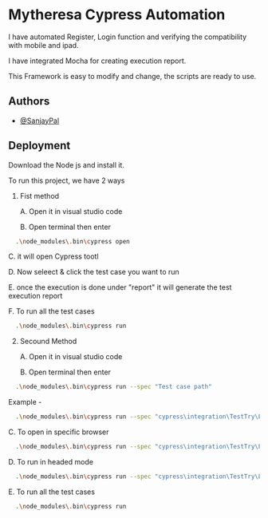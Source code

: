 
# Mytheresa Cypress Automation

I have automated Register, Login function and verifying the compatibility with mobile and ipad.

I have integrated Mocha for creating execution report.

This Framework is easy to modify and change, the scripts are ready to use.


## Authors

- [@SanjayPal](https://github.com/Sanjay-9)


## Deployment
Download the Node js and install it.

To run this project, we have 2 ways 
1. Fist method

   A. Open it in visual studio code

   B. Open terminal then enter

```bash
  .\node_modules\.bin\cypress open
```
   C. it will open Cypress tootl

   D. Now seleect & click the test case you want to run

   E. once the execution is done under "report" it will generate the test execution report

   F. To run all the test cases 

```bash
  .\node_modules\.bin\cypress run
```

2. Secound Method

   A. Open it in visual studio code

   B. Open terminal then enter

```bash
  .\node_modules\.bin\cypress run --spec "Test case path" 
```
Example -
```bash
  .\node_modules\.bin\cypress run --spec "cypress\integration\TestTry\Login.js" --browser chrome --headed
```
   C. To open in specific browser

```bash
  .\node_modules\.bin\cypress run --spec "cypress\integration\TestTry\Login.js" --browser browers name  
```
   D. To run in headed mode 
```bash
  .\node_modules\.bin\cypress run --spec "cypress\integration\TestTry\Login.js" --browser chrome --headed
```
   E. To run all the test cases 

```bash
  .\node_modules\.bin\cypress run
```


